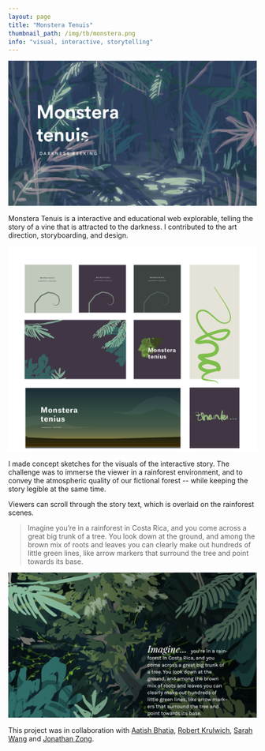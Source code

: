 ```yaml
---
layout: page
title: "Monstera Tenuis"
thumbnail_path: /img/tb/monstera.png
info: "visual, interactive, storytelling"
---
```


![Monstera](/img/monstera/monstear.jpg)

Monstera Tenuis is a interactive and educational web explorable, telling the story of a vine that is attracted to the darkness. I contributed to the art direction, storyboarding, and design. 

![Monstera](/img/monstera/process.png)

I made concept sketches for the visuals of the interactive story. The challenge was to immerse the viewer in a rainforest environment, and to convey the atmospheric quality of our fictional forest -- while keeping the story legible at the same time. 

Viewers can scroll through the story text, which is overlaid on the rainforest scenes.

>Imagine you’re in a rainforest in Costa Rica, and you come across a great big trunk of a tree. You look down at the ground, and among the brown mix of roots and leaves you can clearly make out hundreds of little green lines, like arrow markers that surround the tree and point towards its base.

![Monstera](/img/monstera/scene2.jpg)


This project was in collaboration with [Aatish Bhatia](http://www.aatishb.com/), [Robert Krulwich](http://www.radiolab.org/people/robert-krulwich/), [Sarah Wang](http://sarahywang.tumblr.com/) and [Jonathan Zong](http://jonathanzong.com). 